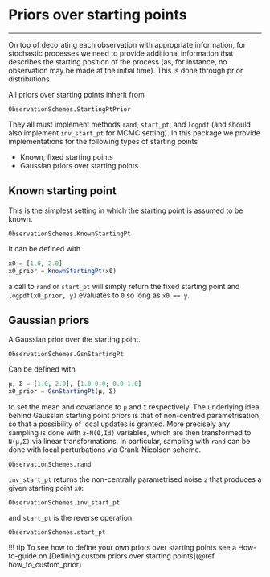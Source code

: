 # Priors over starting points
*****************************
On top of decorating each observation with appropriate information, for stochastic processes we need to provide additional information that describes the starting position of the process (as, for instance, no observation may be made at the initial time). This is done through prior distributions.

All priors over starting points inherit from
```@docs
ObservationSchemes.StartingPtPrior
```
They all must implement methods `rand`, `start_pt`, and `logpdf` (and should also implement `inv_start_pt` for MCMC setting). In this package we provide implementations for the following types of starting points
- Known, fixed starting points
- Gaussian priors over starting points

## Known starting point
This is the simplest setting in which the starting point is assumed to be known.
```@docs
ObservationSchemes.KnownStartingPt
```
It can be defined with
```julia
x0 = [1.0, 2.0]
x0_prior = KnownStartingPt(x0)
```
a call to `rand` or `start_pt` will simply return the fixed starting point and
`logpdf(x0_prior, y)` evaluates to `0` so long as `x0 == y`.

## Gaussian priors
A Gaussian prior over the starting point.
```@docs
ObservationSchemes.GsnStartingPt
```
Can be defined with
```julia
μ, Σ = [1.0, 2.0], [1.0 0.0; 0.0 1.0]
x0_prior = GsnStartingPt(μ, Σ)
```
to set the mean and covariance to `μ` and `Σ` respectively. The underlying idea
behind Gaussian starting point priors is that of non-centred parametrisation,
so that a possibility of local updates is granted. More precisely any sampling
is done with `z∼N(0,Id)` variables, which are then transformed to `N(μ,Σ)` via
linear transformations. In particular, sampling with `rand` can be done with
local perturbations via Crank-Nicolson scheme.
```@docs
ObservationSchemes.rand
```

`inv_start_pt` returns the non-centrally parametrised noise `z` that produces a given starting point `x0`:
```@docs
ObservationSchemes.inv_start_pt
```

and `start_pt` is the reverse operation
```@docs
ObservationSchemes.start_pt
```
!!! tip
    To see how to define your own priors over starting points see a How-to-guide on [Defining custom priors over starting points](@ref how_to_custom_prior)
